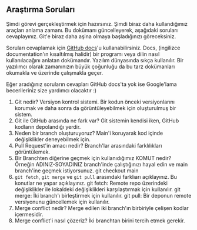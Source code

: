 ## Araştırma Soruları

Şimdi görevi gerçekleştirmek için hazırsınız. Şimdi biraz daha kullandığımız araçları anlama zamanı. Bu dokümanı güncelleyerek, aşağıdaki soruları cevaplayınız. Git'e biraz daha aşina olmaya başladığınızı göreceksiniz. 

Soruları cevaplamak için [GitHub docs](https://docs.github.com/en)'u kullanabilirsiniz. Docs, (ingilizce documentation'ın kısaltılmış halidir) bir programı veya dilin nasıl kullanılacağını anlatan dokümandır. Yazılım dünyasında sıkça kullanılır. Bir yazılımcı olarak zamanınızın büyük çoğunluğu da bu tarz dokümanları okumakla ve üzerinde çalışmakla geçer.

Eğer aradığınız soruların cevapları GitHub docs'ta yok ise Google'lama becerileriniz size yardımcı olacaktır :)

1. Git nedir?
	Versiyon kontrol sistemi. Bir kodun önceki versiyonlarını korumak ve daha sonra da görüntüleyebilmek için oluşturulmuş bir sistem.
2. Git ile GitHub arasında ne fark var?
	Git sistemin kendisi iken, GitHub kodların depolandığı yerdir.
3. Neden bir branch oluşturuyoruz?
	Main'i koruyarak kod içinde değişiklikler deneyebilmek için.
4. Pull Request'in amacı nedir?
	Branch'lar arasındaki farklılıkları görüntülemek.
5. Bir Branchten diğerine geçmek için kullanıdığımız KOMUT nedir? Örneğin ADINIZ-SOYADINIZ branch'inde çalıştığınızı hayal edin ve main branch'ine geçmek istiyorsunuz.
	git checkout main
6. `git fetch`, `git merge` ve `git pull` arasındaki farklıarı açıklayınız. Bu konutlar ne yapar açıklayınız.
	git fetch: Remote repo üzerindeki değişiklikler ile lokaldeki değişiklikleri karşılaştırmak için kullanılır.
	git merge: İki branch'ı birleştirmek için kullanılır.
	git pull: Bir deponun remote versiyonunu güncellemek için kullanılır.
7. Merge conflict nedir?
	Merge edilen iki branch'ın birbiriyle çelişen kodlar içermesidir.
8. Merge conflict'i nasıl çözeriz?
	İki branchtan birini tercih etmek gerekir.
